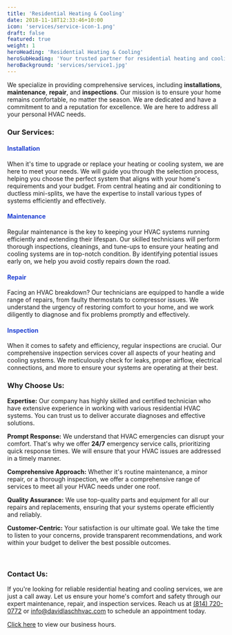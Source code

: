```yaml
---
title: 'Residential Heating & Cooling'
date: 2018-11-18T12:33:46+10:00
icon: 'services/service-icon-1.png'
draft: false
featured: true
weight: 1
heroHeading: 'Residential Heating & Cooling'
heroSubHeading: 'Your trusted partner for residential heating and cooling solutions.'
heroBackground: 'services/service1.jpg'
---
```


We specialize in providing comprehensive services, including **installations**, **maintenance**, **repair**, and **inspections**. Our mission is to ensure your home remains comfortable, no matter the season. We are dedicated and have a commitment to and a reputation for excellence. We are here to address all your personal HVAC needs.

### Our Services:

<h4 style="color:rgb(28,62,211)">Installation</h4>

When it's time to upgrade or replace your heating or cooling system, we are here to meet your needs. We will guide you through the selection process, helping you choose the perfect system that aligns with your home's requirements and your budget. From central heating and air conditioning to ductless mini-splits, we have the expertise to install various types of systems efficiently and effectively.

<h4 style="color:rgb(28,62,211)">Maintenance</h4>

Regular maintenance is the key to keeping your HVAC systems running efficiently and extending their lifespan. Our skilled technicians will perform thorough inspections, cleanings, and tune-ups to ensure your heating and cooling systems are in top-notch condition. By identifying potential issues early on, we help you avoid costly repairs down the road.

<h4 style="color:rgb(28,62,211)">Repair</h4>

Facing an HVAC breakdown? Our technicians are equipped to handle a wide range of repairs, from faulty thermostats to compressor issues. We understand the urgency of restoring comfort to your home, and we work diligently to diagnose and fix problems promptly and effectively.

<h4 style="color:rgb(28,62,211)">Inspection</h4>
When it comes to safety and efficiency, regular inspections are crucial. Our comprehensive inspection services cover all aspects of your heating and cooling systems. We meticulously check for leaks, proper airflow, electrical connections, and more to ensure your systems are operating at their best.

<br/>

### Why Choose Us:
**Expertise:** Our company has highly skilled and certified technician who have extensive experience in working with various residential HVAC systems. You can trust us to deliver accurate diagnoses and effective solutions.

**Prompt Response:** We understand that HVAC emergencies can disrupt your comfort. That's why we offer **24/7** emergency service calls, prioritizing quick response times. We will ensure that your HVAC issues are addressed in a timely manner.

**Comprehensive Approach:** Whether it's routine maintenance, a minor repair, or a thorough inspection, we offer a comprehensive range of services to meet all your HVAC needs under one roof.

**Quality Assurance:** We use top-quality parts and equipment for all our repairs and replacements, ensuring that your systems operate efficiently and reliably.

**Customer-Centric:** Your satisfaction is our ultimate goal. We take the time to listen to your concerns, provide transparent recommendations, and work within your budget to deliver the best possible outcomes.

<br/>

### Contact Us:
If you're looking for reliable residential heating and cooling services, we are just a call away. Let us ensure your home's comfort and safety through our expert maintenance, repair, and inspection services. Reach us at <a href="tel:+18147200772">(814) 720-0772</a> or [info@davidlaschhvac.com](mailto:info@davidlaschhvac.com) to schedule an appointment today.

[Click here](https://davidlaschhvac.com/contact) to view our business hours.
